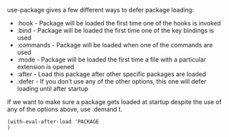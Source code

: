 use-package gives a few different ways to defer package loading:
- :hook - Package will be loaded the first time one of the hooks is invoked
- :bind - Package will be loaded the first time one of the key bindings is used
- :commands - Package will be loaded when one of the commands are used
- :mode - Package will be loaded the first time a file with a particular extension is opened
- :after - Load this package after other specific packages are loaded
- :defer - If you don’t use any of the other options, this one will defer loading until after startup

If we want to make sure a package gets loaded at startup despite the use of any of the options
above, use :demand t.

```
(with-eval-after-load 'PACKAGE
)
```
